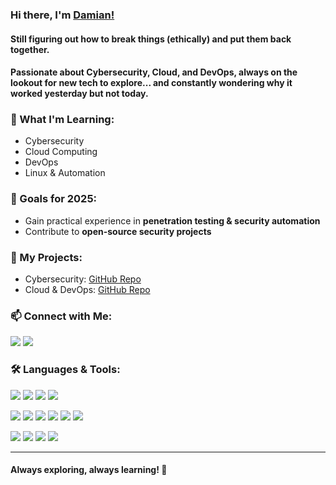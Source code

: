 ### Hi there, I'm [Damian!](https://dmwasielewski.info)

#### Still figuring out how to break things (ethically) and put them back together. 
#### Passionate about **Cybersecurity, Cloud, and DevOps**, always on the lookout for new tech to explore... and constantly wondering why it worked yesterday but not today.

### 🚀 What I'm Learning:
- Cybersecurity
- Cloud Computing
- DevOps 
- Linux & Automation

### 🎯 Goals for 2025:
- Gain practical experience in **penetration testing & security automation**
- Contribute to **open-source security projects**

### 📂 My Projects:
- Cybersecurity: [GitHub Repo](https://github.com/dmwasielewski)
- Cloud & DevOps: [GitHub Repo](https://github.com/dmwasielewski)

### 📫 Connect with Me:
<a href="https://linkedin.com/in/dmwasielewski" target="_blank"><img src="https://img.shields.io/badge/LinkedIn-0077B5?style=flat&logo=linkedin&logoColor=white"/></a>
<a href="https://dmwasielewski.info" target="_blank"><img src="https://img.shields.io/badge/Website-000000?style=flat&logo=About.me&logoColor=white"/></a>

### 🛠️ Languages & Tools:
<a href="https://www.linux.org/" target="_blank"><img src="https://img.shields.io/badge/Linux-FCC624?style=flat&logo=linux&logoColor=black"/></a>
<a href="https://www.gnu.org/software/bash/" target="_blank"><img src="https://img.shields.io/badge/Bash-4EAA25?style=flat&logo=gnubash&logoColor=white"/></a>
<a href="https://nmap.org/" target="_blank"><img src="https://img.shields.io/badge/Nmap-004472?style=flat&logo=nmap&logoColor=white"/></a>
<a href="https://www.wireshark.org/" target="_blank"><img src="https://img.shields.io/badge/Wireshark-1679A7?style=flat&logo=wireshark&logoColor=white"/></a>

<a href="https://git-scm.com/" target="_blank"><img src="https://img.shields.io/badge/Git-F05032?style=flat&logo=git&logoColor=white"/></a>
<a href="https://code.visualstudio.com/" target="_blank"><img src="https://img.shields.io/badge/VS_Code-007ACC?style=flat&logo=visualstudiocode&logoColor=white"/></a>
<a href="https://developer.mozilla.org/en-US/docs/Web/HTML" target="_blank"><img src="https://img.shields.io/badge/HTML5-E34F26?style=flat&logo=html5&logoColor=white"/></a>
<a href="https://developer.mozilla.org/en-US/docs/Web/CSS" target="_blank"><img src="https://img.shields.io/badge/CSS3-1572B6?style=flat&logo=css3&logoColor=white"/></a>
<a href="https://developer.mozilla.org/en-US/docs/Web/JavaScript" target="_blank"><img src="https://img.shields.io/badge/JavaScript-F7DF1E?style=flat&logo=javascript&logoColor=black"/></a>
<a href="https://www.python.org/" target="_blank"><img src="https://img.shields.io/badge/Python-3776AB?style=flat&logo=python&logoColor=white"/></a>


<a href="https://aws.amazon.com/" target="_blank"><img src="https://img.shields.io/badge/AWS-232F3E?style=flat&logo=amazonaws&logoColor=white"/></a>
<a href="https://www.docker.com/" target="_blank"><img src="https://img.shields.io/badge/Docker-2496ED?style=flat&logo=docker&logoColor=white"/></a>
<a href="https://kubernetes.io/" target="_blank"><img src="https://img.shields.io/badge/Kubernetes-326CE5?style=flat&logo=kubernetes&logoColor=white"/></a>
<a href="https://www.terraform.io/" target="_blank"><img src="https://img.shields.io/badge/Terraform-7B42BC?style=flat&logo=terraform&logoColor=white"/></a>






---
#### Always exploring, always learning! 🚀
